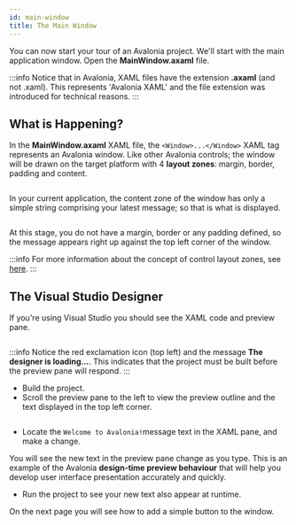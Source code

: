 ```yaml
---
id: main-window
title: The Main Window
---
```


You can now start your tour of an Avalonia project. We'll start with the main application window. Open the **MainWindow.axaml** file.

:::info
Notice that in Avalonia, XAML files have the extension **.axaml** (and not .xaml). This represents 'Avalonia XAML' and the file extension was introduced for technical reasons.
:::

## What is Happening?

In the **MainWindow.axaml** XAML file, the `<Window>...</Window>` XAML tag represents an Avalonia window. Like other Avalonia controls; the window will be drawn on the target platform with 4 **layout zones**: margin, border, padding and content.

<div style={{textAlign: 'center'}}>
    <img src="/img/get-started/the-main-window/image (25) (2) (1).png" alt="" />
</div>

In your current application, the content zone of the window has only a simple string comprising your latest message; so that is what is displayed.

<div style={{textAlign: 'center'}}>
    <img src="/img/get-started/the-main-window/image (15) (1) (1).png" alt="" />
</div>

At this stage, you do not have a margin, border or any padding defined, so the message appears right up against the top left corner of the window. 

:::info
For more information about the concept of control layout zones, see [here](../../concepts/layout/layout-zones).
:::

## The Visual Studio Designer

If you're using Visual Studio you should see the XAML code and preview pane.

<div style={{textAlign: 'center'}}>
    <img src="/img/get-started/the-main-window/image (22) (1).png" alt="" />
</div>

:::info
Notice the red exclamation icon (top left) and the message **The designer is loading...**. This indicates that the project must be built before the preview pane will respond.
:::

- Build the project.
- Scroll the preview pane to the left to view the preview outline and the text displayed in the top left corner.

<div style={{textAlign: 'center'}}>
    <img src="/img/get-started/the-main-window/image (6) (2).png" alt="" />
</div>

- Locate the `Welcome to Avalonia!`message text in the XAML pane, and make a change.

You will see the new text in the preview pane change as you type. This is an example of the Avalonia **design-time preview behaviour** that will help you develop user interface presentation accurately and quickly.

- Run the project to see your new text also appear at runtime.

On the next page you will see how to add a simple button to the window.
